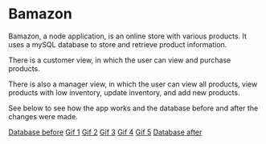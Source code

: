 # Bamazon

Bamazon, a node application, is an online store with various products. It uses a mySQL database to store and retrieve product information. 

There is a customer view, in which the user can view and purchase products.

There is also a manager view, in which the user can view all products, view products with low inventory, update inventory, and add new products.


See below to see how the app works and the database before and after the changes were made.

[Database before](Demo/database_before.png)
[Gif 1](Demo/demo1.gif)
[Gif 2](Demo/demo2.gif)
[Gif 3](Demo/demo3.gif)
[Gif 4](Demo/demo4.gif)
[Gif 5](Demo/demo5.gif)
[Database after](Demo/database_after.png)
